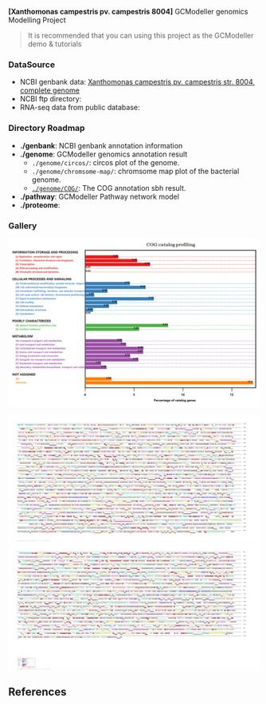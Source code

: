 **[Xanthomonas campestris pv. campestris 8004]** GCModeller genomics Modelling Project

> It is recommended that you can using this project as the GCModeller demo &amp; tutorials

### DataSource

+ NCBI genbank data: [Xanthomonas campestris pv. campestris str. 8004, complete genome](https://www.ncbi.nlm.nih.gov/nuccore/66571684/)
+ NCBI ftp directory:
+ RNA-seq data from public database:

### Directory Roadmap

+ **./genbank**: NCBI genbank annotation information
+ **./genome**: GCModeller genomics annotation result
   + ``./genome/circos/``: circos plot of the genome.
   + ``./genome/chromsome-map/``: chromsome map plot of the bacterial genome.
   + [``./genome/COG/``](./genome/COG/index.md): The COG annotation sbh result.
+ **./pathway**: GCModeller Pathway network model
+ **./proteome**:

### Gallery

![](./genome/COG/Xcc8004-COGs.COG.profiling.png)

![](./thumbnails/map-part-A.png)
![](./thumbnails/map-part-B.png)


## References

